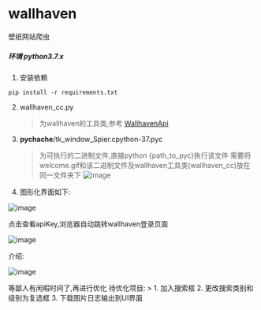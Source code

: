 # wallhaven
壁纸网站爬虫

##### 环境 python3.7.x
1. 安装依赖
```shell
pip install -r requirements.txt
```
2. wallhaven_cc.py
   > 为wallhaven的工具类,参考 [WallhavenApi](https://github.com/Goblenus/WallhavenApi)
3. __pychache__/tk_window_Spier.cpython-37.pyc
   > 为可执行的二进制文件,直接python {path_to_pyc}执行该文件
   > 需要将welcome.gif和该二进制文件及wallhaven工具类(wallhaven_cc)放在同一文件夹下
   ![image](https://user-images.githubusercontent.com/44967393/163918247-93cf59ff-7149-403f-b64b-618446468cbc.png)

4. 图形化界面如下:
  
  ![image](https://user-images.githubusercontent.com/44967393/163918298-72e9ded4-45a4-44bc-996a-f0f294b7e290.png)
  
  
  点击查看apiKey,浏览器自动跳转wallhaven登录页面
  
  ![image](https://user-images.githubusercontent.com/44967393/163918409-fbfa2c88-1a41-4563-a4dc-07e5cbb137b1.png)
  
  
  介绍:
  
  ![image](https://user-images.githubusercontent.com/44967393/163918573-9663db0d-a4f1-49ae-b358-281a7515751c.png)




  
  等鄙人有闲暇时间了,再进行优化
     待优化项目:
    > 1. 加入搜索框
     2. 更改搜索类别和级别为复选框
     3. 下载图片日志输出到UI界面
   
